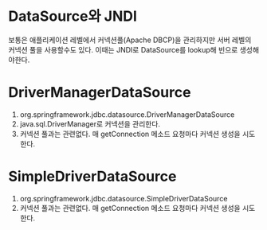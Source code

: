 # DataSource와 JNDI
보통은 애플리케이션 레벨에서 커넥션풀(Apache DBCP)을 관리하지만 서버 레벨의 커넥션 풀을 사용할수도 있다. 
이때는 JNDI로 DataSource를 lookup해 빈으로 생성해야한다.

# DriverManagerDataSource
1. org.springframework.jdbc.datasource.DriverManagerDataSource
1. java.sql.DriverManager로 커넥션을 관리한다.
1. 커넥션 풀과는 관련없다. 매 getConnection 메소드 요청마다 커넥션 생성을 시도한다.

# SimpleDriverDataSource
1. org.springframework.jdbc.datasource.SimpleDriverDataSource
1. 커넥션 풀과는 관련없다. 매 getConnection 메소드 요청마다 커넥션 생성을 시도한다.